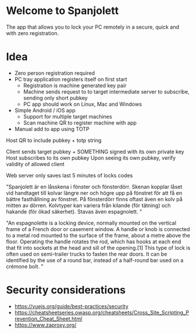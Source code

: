 # Welcome to Spanjolett

The app that allows you to lock your PC remotely in a
secure, quick and with zero registration.

# Idea

- Zero person registration required
- PC tray application registers itself on first start
    - Registration is machine generated key pair
    - Machine sends request to to target intermediate server to subscribe, sending only short pubkey
    - PC app should work on Linux, Mac and Windows
- Simple Android / iOS app
    - Support for multiple target machines
    - Scan machine QR to register machine with app
- Manual add to app using TOTP


Host QR to include pubkey + totp string


Client sends target pubkey + SOMETHING signed with its own private key
Host subscribes to its own pubkey
Upon seeing its own pubkey, verify validity of allowed client

Web server only saves last 5 minutes of locks codes


"Spanjolett är en låsskena i fönster och fönsterdörr. Skenan kopplar låset vid handtaget till kolvar längre ner och högre upp på fönstret för att få en bättre fasthållning av fönstret. På fönsterdörr finns oftast även en kolv på mitten av dörren. Kolvtyper kan variera från kilande (för tätning) och hakande (för ökad säkerhet). Stavas även espagnolett. "

"An espagnolette is a locking device, normally mounted on the vertical frame of a French door or casement window. A handle or knob is connected to a metal rod mounted to the surface of the frame, about a metre above the floor. Operating the handle rotates the rod, which has hooks at each end that fit into sockets at the head and sill of the opening.[1] This type of lock is often used on semi-trailer trucks to fasten the rear doors. It can be identified by the use of a round bar, instead of a half-round bar used on a crémone bolt. "

# Security considerations

- https://vuejs.org/guide/best-practices/security
- https://cheatsheetseries.owasp.org/cheatsheets/Cross_Site_Scripting_Prevention_Cheat_Sheet.html
- https://www.zaproxy.org/
